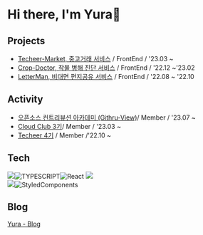 <h3 align="center">                                                                                                
                                                                                                                         
# Hi there, I'm Yura👋

## Projects

- [Techeer-Market, 중고거래 서비스](https://github.com/Techeer-market) / FrontEnd / '23.03 ~
- [Crop-Doctor, 작물 병해 진단 서비스](https://github.com/S-V-23-BootCamp-Team-F) / FrontEnd / '22.12 ~'23.02
- [LetterMan, 비대면 편지공유 서비스](https://github.com/2022-SN-AI-Pre-Internship-Team-D/letterman) / FrontEnd / '22.08 ~ '22.10

## Activity

- [오픈소스 컨트리뷰션 아카데미 (Githru-View)](https://github.com/githru/githru)/ Member / '23.07 ~
- [Cloud Club 3기](https://cloudclub.oopy.io/)/ Member / '23.03 ~
- [Techeer 4기](https://github.com/techeer-sv) / Member /'22.10 ~

## Tech

<img src="https://img.shields.io/badge/JavaScript-F7DF1E?style=for-the-badge&logo=JavaScript&logoColor=white"><img alt="TYPESCRIPT" src ="https://img.shields.io/badge/TypeScript-3178C6.svg?&style=for-the-badge&logo=TypeScript&logoColor=white"/><img alt="React" src ="https://img.shields.io/badge/React-61DAFB.svg?&style=for-the-badge&logo=React&logoColor=white">
<img src="https://img.shields.io/badge/Redux-593D88?style=for-the-badge&logo=redux&logoColor=white">
<br>
<img src= "https://img.shields.io/badge/Tailwind_CSS-38B2AC?style=for-the-badge&logo=tailwind-css&logoColor=white"><img alt="StyledComponents" src ="https://img.shields.io/badge/StyledComponents-DB7093.svg?&style=for-the-badge&logo=StyledComponents&logoColor=white"/>
</br>


## Blog

[Yura - Blog](https://yura0302.github.io/)                                                                                                                         


<br>

